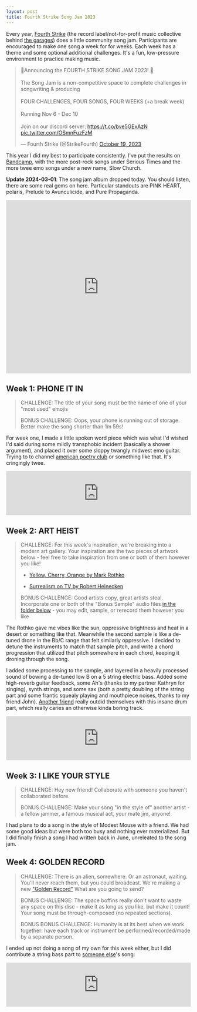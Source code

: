 ```yaml
---
layout: post
title: Fourth Strike Song Jam 2023
---
```


Every year, [Fourth Strike](https://fourth-strike.bandcamp.com/) (the record label/not-for-profit music collective behind [the garages](https://thegarages.bandcamp.com/)) does a little community song jam. Participants are encouraged to make one song a week for for weeks. Each week has a theme and some optional additional challenges. It's a fun, low-pressure environment to practice making music.

<blockquote class="twitter-tweet"><p lang="en" dir="ltr">🎤Announcing the FOURTH STRIKE SONG JAM 2023! 🎵<br><br>The Song Jam is a non-competitive space to complete challenges in songwriting &amp; producing<br><br>FOUR CHALLENGES, FOUR SONGS, FOUR WEEKS (+a break week)<br><br>Running Nov 6 - Dec 10<br><br>Join on our discord server: <a href="https://t.co/bve5GExAzN">https://t.co/bve5GExAzN</a> <a href="https://t.co/OSmnFuzFzM">pic.twitter.com/OSmnFuzFzM</a></p>&mdash; Fourth Strike (@StrikeFourth) <a href="https://twitter.com/StrikeFourth/status/1715139989325938893?ref_src=twsrc%5Etfw">October 19, 2023</a></blockquote> <script async src="https://platform.twitter.com/widgets.js" charset="utf-8"></script> 

This year I did my best to participate consistently. I've put the results on [Bandcamp](https://serioustimes.bandcamp.com), with the more post-rock songs under Serious Times and the more twee emo songs under a new name, Slow Church.

**Update 2024-03-01**: The song jam album dropped today. You should listen, there are some real gems on here. Particular standouts are PINK HEART, polaris, Prelude to Avunculicide, and Pure Propaganda.

<iframe style="border: 0; width: 100%; height: 472px;" src="https://bandcamp.com/EmbeddedPlayer/album=1331183687/size=large/bgcol=ffffff/linkcol=0687f5/artwork=small/transparent=true/" seamless><a href="https://fourth-strike.bandcamp.com/album/fourth-strike-song-jam-2023">Fourth Strike Song Jam 2023 by Fourth Strike Records</a></iframe>


## Week 1: PHONE IT IN

> CHALLENGE: The title of your song must be the name of one of your "most used" emojis
> 
> BONUS CHALLENGE: Oops, your phone is running out of storage. Better make the song shorter than 1m 59s!


For week one, I made a little spoken word piece which was what I'd wished I'd said during some mildly transphobic incident (basically a shower argument), and placed it over some sloppy twangly midwest emo guitar. Trying to to channel [american poetry club](https://discounteddanceparties.bandcamp.com/album/a-little-light-of-our-own) or something like that. It's cringingly twee.

<iframe style="border: 0; width: 100%; height: 120px;" src="https://bandcamp.com/EmbeddedPlayer/album=3764263620/size=large/bgcol=ffffff/linkcol=0687f5/tracklist=false/artwork=small/track=2451074548/transparent=true/" seamless><a href="https://serioustimes.bandcamp.com/album/bikeway-narrows">Bikeway Narrows by Slow Church</a></iframe>


## Week 2: ART HEIST

> CHALLENGE: For this week's inspiration, we're breaking into a modern art gallery. Your inspiration are the two pieces of artwork below - feel free to take inspiration from one or both of them however you like!
>
> - [Yellow, Cherry, Orange by Mark Rothko](https://www.wikiart.org/en/mark-rothko/yellow-cherry-orange)
>
> - [Surrealism on TV by Robert Heinecken](https://hammer.ucla.edu/collections/ucla-artists-in-the-hammer-museum-collections/art/surrealism-on-tv)
> 
> BONUS CHALLENGE: Good artists copy, great artists steal. Incorporate one or both of the "Bonus Sample" audio files [in the folder below](https://drive.google.com/drive/folders/1h-Es4WGtNWn6Jo5QQn64dFlYJU_VkIlw) - you may edit, sample, or rerecord them however you like

The Rothko gave me vibes like the sun, oppressive brightness and heat in a desert or something like that. Meanwhile the second sample is like a de-tuned drone in the Bb/C range that felt similarly oppressive. I decided to detune the instruments to match that sample pitch, and write a chord progression that utilized that pitch somewhere in each chord, keeping it droning through the song.

I added some processing to the sample, and layered in a heavily processed sound of bowing a de-tuned low B on a 5 string electric bass. Added some high-reverb guitar feedback, some Ah's (thanks to my partner Kathryn for singing), synth strings, and some sax (both a pretty doubling of the string part and some frantic squealy playing and mouthpiece noises, thanks to my friend John). [Another friend](https://parallax.fyi/) really outdid themselves with this insane drum part, which really caries an otherwise kinda boring track.

<iframe style="border: 0; width: 100%; height: 120px;" src="https://bandcamp.com/EmbeddedPlayer/track=3210345782/size=large/bgcol=ffffff/linkcol=0687f5/tracklist=false/artwork=small/transparent=true/" seamless><a href="https://serioustimes.bandcamp.com/track/if-fashion-is-suffering-then-im-a-narcissist">If Fashion is Suffering Then I&#39;m a Narcissist by Serious Times</a></iframe>

## Week 3: I LIKE YOUR STYLE

> CHALLENGE: Hey new friend! Collaborate with someone you haven't collaborated before.
> 
> BONUS CHALLENGE: Make your song "in the style of" another artist - a fellow jammer, a famous musical act, your mate jim, anyone!

I had plans to do a song in the style of Modest Mouse with a friend. We had some good ideas but were both too busy and nothing ever materialized. But I did finally finish a song I had written back in June, unreleated to the song jam.


## Week 4: GOLDEN RECORD

> CHALLENGE: There is an alien, somewhere. Or an astronaut, waiting. You'll never reach them, but you could broadcast. We're making a new ["Golden Record"](https://en.wikipedia.org/wiki/Voyager_Golden_Record) What are you going to send?
> 
> BONUS CHALLENGE: The space boffins really don't want to waste any space on this disc - make it as long as you like, but make it count! Your song must be through-composed (no repeated sections).
> 
> BONUS BONUS CHALLENGE: Humanity is at its best when we work together: have each track or instrument be performed/recorded/made by a separate person.

I ended up not doing a song of my own for this week either, but I did contribute a string bass part to [someone else](https://larabartel.bandcamp.com/)'s song:

<iframe style="border: 0; width: 100%; height: 120px;" src="https://bandcamp.com/EmbeddedPlayer/album=1331183687/size=large/bgcol=ffffff/linkcol=0687f5/tracklist=false/artwork=small/track=2787924287/transparent=true/" seamless><a href="https://fourth-strike.bandcamp.com/album/fourth-strike-song-jam-2023">Fourth Strike Song Jam 2023 by Fourth Strike Records</a></iframe>
